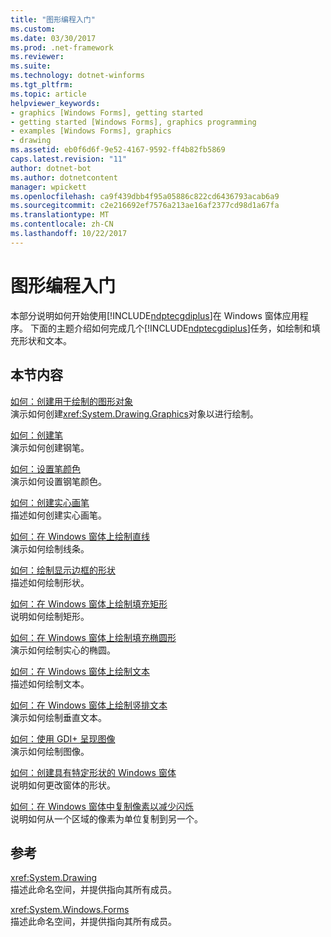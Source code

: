 ```yaml
---
title: "图形编程入门"
ms.custom: 
ms.date: 03/30/2017
ms.prod: .net-framework
ms.reviewer: 
ms.suite: 
ms.technology: dotnet-winforms
ms.tgt_pltfrm: 
ms.topic: article
helpviewer_keywords:
- graphics [Windows Forms], getting started
- getting started [Windows Forms], graphics programming
- examples [Windows Forms], graphics
- drawing
ms.assetid: eb0f6d6f-9e52-4167-9592-ff4b82fb5869
caps.latest.revision: "11"
author: dotnet-bot
ms.author: dotnetcontent
manager: wpickett
ms.openlocfilehash: ca9f439dbb4f95a05886c822cd6436793acab6a9
ms.sourcegitcommit: c2e216692ef7576a213ae16af2377cd98d1a67fa
ms.translationtype: MT
ms.contentlocale: zh-CN
ms.lasthandoff: 10/22/2017
---
```

# <a name="getting-started-with-graphics-programming"></a>图形编程入门
本部分说明如何开始使用[!INCLUDE[ndptecgdiplus](../../../../includes/ndptecgdiplus-md.md)]在 Windows 窗体应用程序。 下面的主题介绍如何完成几个[!INCLUDE[ndptecgdiplus](../../../../includes/ndptecgdiplus-md.md)]任务，如绘制和填充形状和文本。  
  
## <a name="in-this-section"></a>本节内容  
 [如何：创建用于绘制的图形对象](../../../../docs/framework/winforms/advanced/how-to-create-graphics-objects-for-drawing.md)  
 演示如何创建<xref:System.Drawing.Graphics>对象以进行绘制。  
  
 [如何：创建笔](../../../../docs/framework/winforms/advanced/how-to-create-a-pen.md)  
 演示如何创建钢笔。  
  
 [如何：设置笔颜色](../../../../docs/framework/winforms/advanced/how-to-set-the-color-of-a-pen.md)  
 演示如何设置钢笔颜色。  
  
 [如何：创建实心画笔](../../../../docs/framework/winforms/advanced/how-to-create-a-solid-brush.md)  
 描述如何创建实心画笔。  
  
 [如何：在 Windows 窗体上绘制直线](../../../../docs/framework/winforms/advanced/how-to-draw-a-line-on-a-windows-form.md)  
 演示如何绘制线条。  
  
 [如何：绘制显示边框的形状](../../../../docs/framework/winforms/advanced/how-to-draw-an-outlined-shape.md)  
 描述如何绘制形状。  
  
 [如何：在 Windows 窗体上绘制填充矩形](../../../../docs/framework/winforms/advanced/how-to-draw-a-filled-rectangle-on-a-windows-form.md)  
 说明如何绘制矩形。  
  
 [如何：在 Windows 窗体上绘制填充椭圆形](../../../../docs/framework/winforms/advanced/how-to-draw-a-filled-ellipse-on-a-windows-form.md)  
 演示如何绘制实心的椭圆。  
  
 [如何：在 Windows 窗体上绘制文本](../../../../docs/framework/winforms/advanced/how-to-draw-text-on-a-windows-form.md)  
 描述如何绘制文本。  
  
 [如何：在 Windows 窗体上绘制竖排文本](../../../../docs/framework/winforms/advanced/how-to-draw-vertical-text-on-a-windows-form.md)  
 演示如何绘制垂直文本。  
  
 [如何：使用 GDI+ 呈现图像](../../../../docs/framework/winforms/advanced/how-to-render-images-with-gdi.md)  
 演示如何绘制图像。  
  
 [如何：创建具有特定形状的 Windows 窗体](../../../../docs/framework/winforms/advanced/how-to-create-a-shaped-windows-form.md)  
 说明如何更改窗体的形状。  
  
 [如何：在 Windows 窗体中复制像素以减少闪烁](../../../../docs/framework/winforms/advanced/how-to-copy-pixels-for-reducing-flicker-in-windows-forms.md)  
 说明如何从一个区域的像素为单位复制到另一个。  
  
## <a name="reference"></a>参考  
 <xref:System.Drawing>  
 描述此命名空间，并提供指向其所有成员。  
  
 <xref:System.Windows.Forms>  
 描述此命名空间，并提供指向其所有成员。
